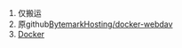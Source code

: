 1. 仅搬运
1. 原github[BytemarkHosting/docker-webdav](https://github.com/BytemarkHosting)
1. [Docker](https://cloud.docker.com/repository/docker/liujinbao3000/webdav)
